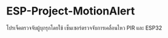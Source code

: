 # ESP-Project-MotionAlert
โปรเจ็คตรวจจับผู้บุกรุกโดยใช้ เซ็นเซอร์ตรวจจับการเคลื่อนไหว PIR และ ESP32
